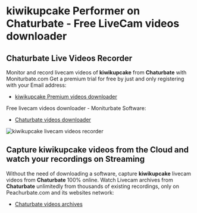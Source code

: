 # kiwikupcake Performer on Chaturbate - Free LiveCam videos downloader

## Chaturbate Live Videos Recorder

Monitor and record livecam videos of **kiwikupcake** from **Chaturbate** with Moniturbate.com
Get a premium trial for free by just and only registering with your Email address:
* [kiwikupcake Premium videos downloader](https://moniturbate.com/request-demo-licence-key.html)

Free livecam videos downloader - Moniturbate Software:
* [Chaturbate videos downloader](https://moniturbate.com/moniturbate-download-software.html)

![kiwikupcake livecam videos recorder](https://peachurnet.com/templates/moniturbate-software.png)


## Capture kiwikupcake videos from the Cloud and watch your recordings on Streaming

Without the need of downloading a software, capture **kiwikupcake** livecam videos from **Chaturbate** 100% online.
Watch Livecam archives from **Chaturbate** unlimitedly from thousands of existing recordings, only on Peachurbate.com and its websites network:
* [Chaturbate videos archives](https://peachurnet.com/)